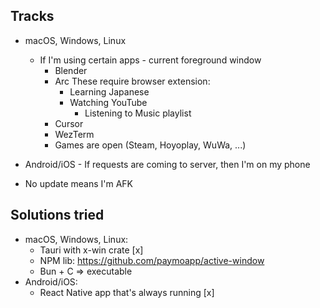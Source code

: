## Tracks

- macOS, Windows, Linux

  - If I'm using certain apps - current foreground window
    - Blender
    - Arc
      These require browser extension:
      - Learning Japanese
      - Watching YouTube
        - Listening to Music playlist
    - Cursor
    - WezTerm
    - Games are open (Steam, Hoyoplay, WuWa, ...)

- Android/iOS - If requests are coming to server, then I'm on my phone

- No update means I'm AFK

## Solutions tried

- macOS, Windows, Linux:
  - Tauri with x-win crate [x]
  - NPM lib: https://github.com/paymoapp/active-window
  - Bun + C => executable
- Android/iOS:
  - React Native app that's always running [x]
